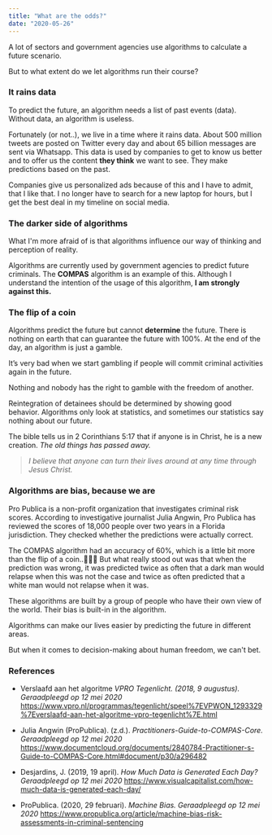 ```yaml
---
title: "What are the odds?"
date: "2020-05-26"
---
```


A lot of sectors and government agencies use algorithms to calculate a future scenario.

But to what extent do we let algorithms run their course?

<h3>It rains data</h3>
<p>
To predict the future, an algorithm needs a list of past events (data). Without data, an algorithm is useless.
</p>
<p>
Fortunately (or not..),  we live in a time where it rains data. About 500 million tweets are posted on Twitter every day and about 65 billion messages are sent via Whatsapp. This data is used by companies to get to know us better and to offer us the content <strong>they think</strong> we want to see. They make predictions based on the past.
</p>
<p>
Companies give us personalized ads because of this and I have to admit, that I like that. I no longer have to search for a new laptop for hours, but I get the best deal in my timeline on social media.
</p>

<h3>The darker side of algorithms</h3>
<p>
What I'm more afraid of is that algorithms influence our way of thinking and perception of reality.
</p>

<p>
Algorithms are currently used by government agencies to predict future criminals. The <strong>COMPAS</strong> algorithm is an example of this. Although I understand the intention of the usage of this algorithm, <strong>I am strongly against this.</strong>

<h3>The flip of a coin</h3>
<p>
Algorithms predict the future but cannot <strong>determine</strong> the future. There is nothing on earth that can guarantee the future with 100%. At the end of the day, an algorithm is just a gamble.
</p>

<p>
It’s very bad when we start gambling if people will commit criminal activities again in the future. 
</p>

<p>
Nothing and nobody has the right to gamble with the freedom of another.
</p>

<p>
Reintegration of detainees should be determined by showing good behavior. Algorithms only look at statistics, and sometimes our statistics say nothing about our future.
</p>

<p>
The bible tells us in 2 Corinthians 5:17 that if anyone is in Christ, he is a new creation. <em>The old things has passed away.</em> 
</p>

<blockquote><em>I believe that anyone can turn their lives around at any time through Jesus Christ.</em></blockquote>

<h3>Algorithms are bias, because we are</h3>
<p>
Pro Publica is a non-profit organization that investigates criminal risk scores. According to investigative journalist Julia Angwin, Pro Publica has reviewed the scores of 18,000 people over two years in a Florida jurisdiction. They checked whether the predictions were actually correct.
</p>

<p>
The COMPAS algorithm had an accuracy of 60%, which is a little bit more than the flip of a coin..🤷🏿‍♂️ But what really stood out was that when the prediction was wrong, it was predicted twice as often that a dark man would relapse when this was not the case and twice as often predicted that a white man would not relapse when it was.
</p>

<p>
These algorithms are built by a group of people who have their own view of the world. Their bias is built-in in the algorithm.
</p>

<p>
Algorithms can make our lives easier by predicting the future in different areas.
</p>

<p>
But when it comes to decision-making about human freedom, we can't bet.
</p>

<h3>References</h3>

<ul>
<li>
<p>Verslaafd aan het algoritme <em>VPRO Tegenlicht. (2018, 9 augustus). Geraadpleegd op 12 mei 2020</em>
<a href="https://www.vpro.nl/programmas/tegenlicht/speel%7EVPWON_1293329%7Everslaafd-aan-het-algoritme-vpro-tegenlicht%7E.html">https://www.vpro.nl/programmas/tegenlicht/speel%7EVPWON_1293329%7Everslaafd-aan-het-algoritme-vpro-tegenlicht%7E.html</a>
</p>
</li>

<li>
<p>Julia Angwin (ProPublica). (z.d.). <em>Practitioners-Guide-to-COMPAS-Core. Geraadpleegd op 12 mei 2020</em>
<a href="https://www.documentcloud.org/documents/2840784-Practitioner-s-Guide-to-COMPAS-Core.html#document/p30/a296482">https://www.documentcloud.org/documents/2840784-Practitioner-s-Guide-to-COMPAS-Core.html#document/p30/a296482</a>
</p>
</li>

<li>
<p>Desjardins, J. (2019, 19 april). <em>How Much Data is Generated Each Day? Geraadpleegd op 12 mei 2020</em>
<a href="https://www.visualcapitalist.com/how-much-data-is-generated-each-day/">https://www.visualcapitalist.com/how-much-data-is-generated-each-day/</a>
</p>
</li>


<li>
<p>ProPublica. (2020, 29 februari). <em>Machine Bias. Geraadpleegd op 12 mei 2020</em>
<a href="https://www.propublica.org/article/machine-bias-risk-assessments-in-criminal-sentencing">https://www.propublica.org/article/machine-bias-risk-assessments-in-criminal-sentencing</a>
</p>
</li>
</ul>